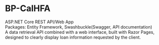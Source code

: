 # BP-CalHFA
ASP.NET Core REST API/Web App  
Packages: Entity Framework, Swashbuckle(Swagger, API documentation)  
A data retrieval API combined with a web interface, built with Razor Pages, designed to clearly display loan information requested by the client.
